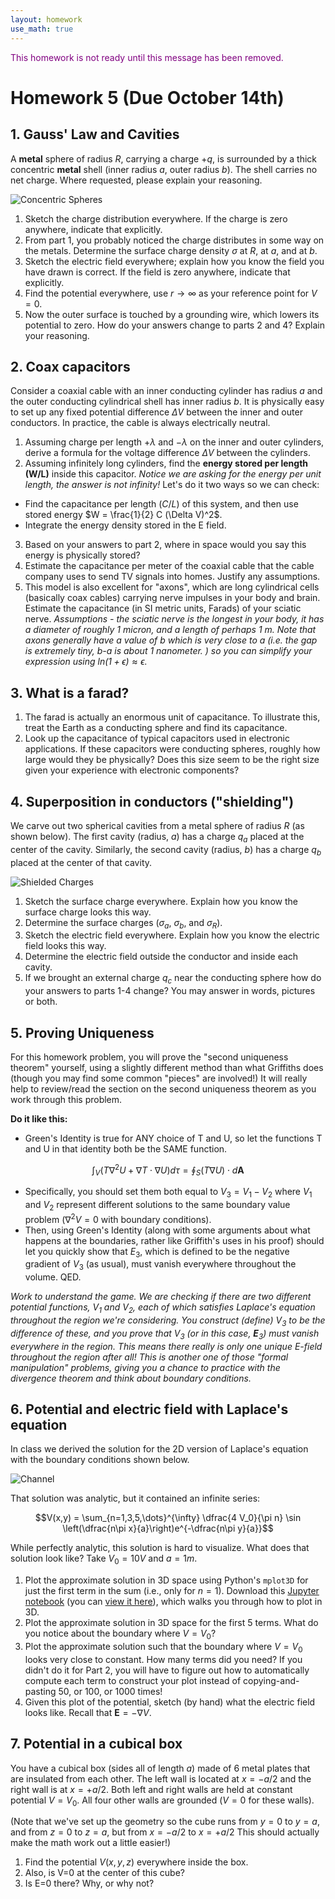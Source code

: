```yaml
---
layout: homework
use_math: true
---
```


<p style="color: purple">This homework is not ready until this message has been removed.</p>

# Homework 5 (Due October 14th)


## 1. Gauss' Law and Cavities

A **metal** sphere of radius $R$, carrying a charge $+q$, is surrounded by a thick concentric **metal** shell (inner radius $a$, outer radius $b$). The shell carries no net charge. Where requested, please explain your reasoning.

![Concentric Spheres](./images/hw5/concentric_spheres.png "Concentric Spheres")

1. Sketch the charge distribution everywhere. If the charge is zero anywhere, indicate that explicitly.
2. From part 1, you probably noticed the charge distributes in some way on the metals. Determine the surface charge density $\sigma$ at $R$, at $a$, and at $b$.
3. Sketch the electric field everywhere; explain how you know the field you have drawn is correct. If the field is zero anywhere, indicate that explicitly.
4. Find the potential everywhere, use $r \rightarrow \infty$ as your reference point for $V=0$.
5. Now the outer surface is touched by a grounding wire, which lowers its potential to zero. How do your answers change to parts 2 and 4? Explain your reasoning.

## 2. Coax capacitors

Consider a coaxial cable with an inner conducting cylinder has radius $a$ and the outer conducting cylindrical shell has inner radius $b$. It is physically easy to set up any fixed potential difference $\Delta V$ between the inner and outer conductors. In practice, the cable is always electrically neutral.

1. Assuming charge per length $+\lambda$ and $-\lambda$ on the inner and outer cylinders, derive a formula for the voltage difference $\Delta V$ between the cylinders.
2. Assuming infinitely long cylinders, find the **energy stored per length (W/L)** inside this capacitor. *Notice we are asking for the energy per unit length, the answer is not infinity!*  Let's do it two ways so we can check:
* Find the capacitance per length ($C/L$) of this system, and then use stored energy $W = \frac{1}{2} C (\Delta V)^2$.
* Integrate the energy density stored in the E field.
3. Based on your answers to part 2, where in space would you say this energy is physically stored?
4. Estimate the capacitance per meter of the coaxial cable that the cable company uses to send TV signals into homes. Justify any assumptions.
5. This model is also excellent for "axons", which are long cylindrical cells (basically coax cables) carrying nerve impulses in your body and brain.  Estimate the capacitance (in SI metric units, Farads) of your sciatic nerve. *Assumptions - the sciatic nerve is the longest in your body, it has a diameter of roughly 1 micron, and a length of perhaps 1 m. Note that axons generally have a value of b which is very close to a (i.e. the gap is extremely tiny, b-a is about 1 nanometer. ) so you can simplify your expression using $ln(1+\epsilon)\approx\epsilon$.*

## 3. What is a farad?

1. The farad is actually an enormous unit of capacitance. To illustrate this, treat the Earth as a conducting sphere and find its capacitance.
2. Look up the capacitance of typical capacitors used in electronic applications. If these capacitors were conducting spheres, roughly how large would they be physically? Does this size seem to be the right size given your experience with electronic components?

## 4. Superposition in conductors ("shielding")

We carve out two spherical cavities from a metal sphere of radius $R$ (as shown below). The first cavity (radius, $a$) has a charge $q_a$ placed at the center of the cavity. Similarly, the second cavity (radius, $b$) has a charge $q_b$ placed at the center of that cavity.

![Shielded Charges](./images/hw5/shielded_charges.png "Shielded Charges")


1. Sketch the surface charge everywhere. Explain how you know the surface charge looks this way.
2. Determine the surface charges ($\sigma_a$, $\sigma_b$, and $\sigma_R$).
3. Sketch the electric field everywhere. Explain how you know the electric field looks this way.
4. Determine the electric field outside the conductor and inside each cavity.
5. If we brought an external charge $q_c$ near the conducting sphere how do your answers to parts 1-4 change? You may answer in words, pictures or both.

## 5. Proving Uniqueness

For this homework problem, you will prove the "second uniqueness theorem" yourself, using a slightly different method than what Griffiths does (though you may find some common "pieces" are involved!) It will really help to review/read the section on the second uniqueness theorem as you work through this problem.

**Do it like this:**

* Green's Identity is true for ANY choice of T and U, so let the functions T and U in that identity both be the SAME function.

$$\int_V \left(T \nabla^2 U + \nabla T \cdot \nabla U\right) d\tau = \oint_S \left(T \nabla U\right)\cdot d\mathbf{A}$$

* Specifically, you should set them both equal to $V_3=V_1-V_2$ where $V_1$ and $V_2$ represent different solutions to the same boundary value problem ($\nabla^2 V = 0$ with boundary conditions).
* Then, using Green's Identity (along with some arguments about what happens at the boundaries, rather like Griffith's uses in his proof) should let you quickly show that $E_3$, which is defined to be the negative gradient of $V_3$ (as usual), must vanish everywhere throughout the volume.  QED.

*Work to understand the game. We are checking if there are two different potential functions, $V_1$ and $V_2$, each of which satisfies Laplace's equation throughout the region we're considering. You construct (define) $V_3$ to be the difference of these, and you prove that $V_3$ (or in this case, $\mathbf{E}_3$) must vanish everywhere in the region. This means there really is only one unique E-field throughout the region after all!  This is another one of those "formal manipulation" problems, giving you a chance to practice with the divergence theorem and think about boundary conditions.*

## 6. Potential and electric field with Laplace's equation

In class we derived the solution for the 2D version of Laplace's equation with the boundary conditions shown below.

![Channel](./images/hw5/channel.png "Channel")


That solution was analytic, but it contained an infinite series:

$$V(x,y) = \sum_{n=1,3,5,\dots}^{\infty} \dfrac{4 V_0}{\pi n} \sin \left(\dfrac{n\pi x}{a}\right)e^{-\dfrac{n\pi y}{a}}$$


While perfectly analytic, this solution is hard to visualize. What does that solution look like? Take $V_0 = 10V$ and $a = 1m$.

1. Plot the approximate solution in 3D space using Python's ```mplot3D``` for just the first term in the sum (i.e., only for $n = 1$). Download this [Jupyter notebook](../jupyter/HW5-3dPotentialPlot.ipynb) (you can [view it here](https://github.com/dannycab/phy481msu/blob/gh-pages/jupyter/HW5-3dPotentialPlot.ipynb)), which walks you through how to plot in 3D.
2. Plot the approximate solution in 3D space for the first 5 terms. What do you notice about the boundary where $V=V_0$?
3. Plot the approximate solution such that the boundary where $V=V_0$ looks very close to constant. How many terms did you need? If you didn't do it for Part 2, you will have to figure out how to automatically compute each term to construct your plot instead of copying-and-pasting 50, or 100, or 1000 times!
4. Given this plot of the potential, sketch (by hand) what the electric field looks like. Recall that $\mathbf{E} = -\nabla V$.


## 7. Potential in a cubical box

You have a cubical box (sides all of length $a$) made of 6 metal plates that are insulated from each other. The left wall is located at $x=-a/2$ and the right wall is at $x=+a/2$. Both left and right walls are held at constant potential $V=V_0$. All four other walls are grounded ($V=0$ for these walls).

(Note that we've set up the geometry so the cube runs from $y=0$ to $y=a$, and from $z=0$ to $z=a$,  but from $x=-a/2$ to $x=+a/2$  This should actually make the math work out a little easier!)

1. Find the potential $V(x,y,z)$ everywhere inside the box.
2. Also, is V=0 at the center of this cube?
3. Is E=0 there? Why, or why not?
